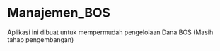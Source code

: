 # Manajemen_BOS
Aplikasi ini dibuat untuk mempermudah pengelolaan Dana BOS (Masih tahap pengembangan)
